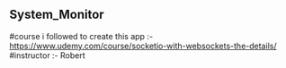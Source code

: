## System_Monitor

#course i followed to create this app :- https://www.udemy.com/course/socketio-with-websockets-the-details/ 
#instructor :- Robert 